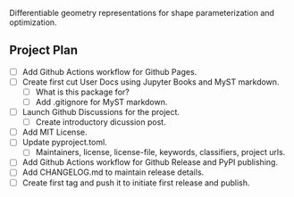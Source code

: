 Differentiable geometry representations for shape parameterization and optimization.


## Project Plan
- [ ] Add Github Actions workflow for Github Pages.
- [ ] Create first cut User Docs using Jupyter Books and MyST markdown.
    - [ ] What is this package for?
    - [ ] Add .gitignore for MyST markdown.
- [ ] Launch Github Discussions for the project.
    - [ ] Create introductory dicussion post.
- [ ] Add MIT License.
- [ ] Update pyproject.toml.
    - [ ] Maintainers, license, license-file, keywords, classifiers, project urls.
- [ ] Add Github Actions workflow for Github Release and PyPI publishing.
- [ ] Add CHANGELOG.md to maintain release details.
- [ ] Create first tag and push it to initiate first release and publish.